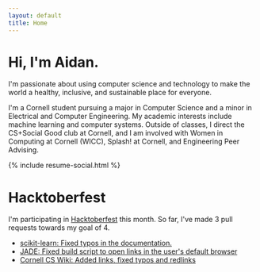 ```yaml
---
layout: default
title: Home
---
```


<div class="jumbotron">
  <h1 class="display-1">Hi, I'm Aidan.</h1>
  <p class="lead">I'm passionate about using computer science and technology to
  make the world a healthy, inclusive, and sustainable place for everyone.</p>

  <p>I'm a Cornell student pursuing a major in Computer Science and a minor in
  Electrical and Computer Engineering. My academic interests include machine
  learning and computer systems. Outside of classes, I direct the CS+Social Good
  club at Cornell, and I am involved with Women in Computing at Cornell (WICC),
  Splash! at Cornell, and Engineering Peer Advising.</p>

  {% include resume-social.html %}
</div>

# Hacktoberfest

I'm participating in [Hacktoberfest](https://hacktoberfest.digitalocean.com/) this month. So far,
I've made 3 pull requests towards my goal of 4.

- [scikit-learn: Fixed typos in the documentation.](https://github.com/scikit-learn/scikit-learn/pull/9878)
- [JADE: Fixed build script to open links in the user's default browser](https://github.com/6004x/jade/pull/18)
- [Cornell CS Wiki: Added links, fixed typos and redlinks](https://github.com/CornellCSWiki/CornellCSWiki/pull/31)
